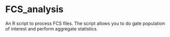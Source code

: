 # FCS_analysis
An R script to process FCS files. The script allows you to do gate population of interest and perform aggregate statistics.
